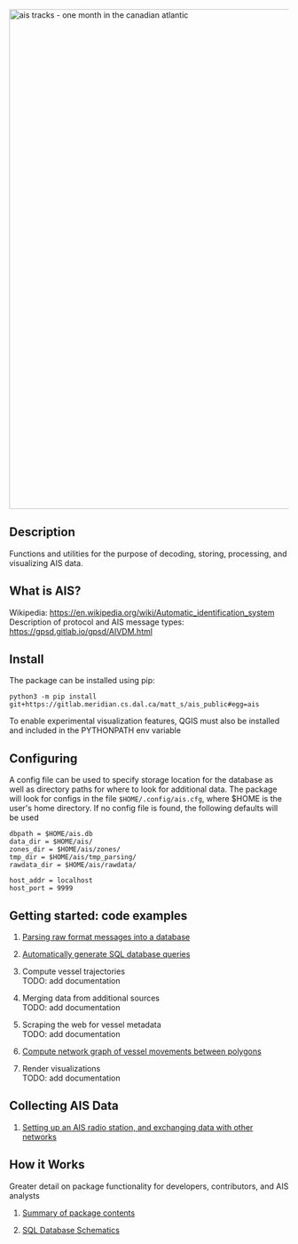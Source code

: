 <img src="https://gitlab.meridian.cs.dal.ca/matt_s/ais_public/-/raw/master/tests/output/scriptoutput.png" alt="ais tracks - one month in the canadian atlantic" width="900"/>

## Description  
Functions and utilities for the purpose of decoding, storing, processing, and visualizing AIS data. 


## What is AIS?
Wikipedia: https://en.wikipedia.org/wiki/Automatic_identification_system  
Description of protocol and AIS message types: https://gpsd.gitlab.io/gpsd/AIVDM.html  


## Install

The package can be installed using pip:
  ```
  python3 -m pip install git+https://gitlab.meridian.cs.dal.ca/matt_s/ais_public#egg=ais
  ```

To enable experimental visualization features, QGIS must also be installed and included in the PYTHONPATH env variable


## Configuring

A config file can be used to specify storage location for the database as well as directory paths for where to look for additional data.
The package will look for configs in the file `$HOME/.config/ais.cfg`, where $HOME is the user's home directory.
If no config file is found, the following defaults will be used
```
dbpath = $HOME/ais.db
data_dir = $HOME/ais/             
zones_dir = $HOME/ais/zones/
tmp_dir = $HOME/ais/tmp_parsing/
rawdata_dir = $HOME/ais/rawdata/

host_addr = localhost
host_port = 9999
```

## Getting started: code examples

1. [Parsing raw format messages into a database](examples/example01_create_db_from_rawmsgs.py)

2. [Automatically generate SQL database queries](examples/example02_query_the_database.py)

3. Compute vessel trajectories  
  TODO: add documentation

4. Merging data from additional sources  
  TODO: add documentation

5. Scraping the web for vessel metadata  
  TODO: add documentation

6. [Compute network graph of vessel movements between polygons](examples/example04_network_graph.py)

7. Render visualizations  
  TODO: add documentation

## Collecting AIS Data

1. [Setting up an AIS radio station, and exchanging data with other networks](docs/AIS_base_station.md)



## How it Works

Greater detail on package functionality for developers, contributors, and AIS analysts

1. [Summary of package contents](docs/overview.md)

2. [SQL Database Schematics](docs/database.md)

